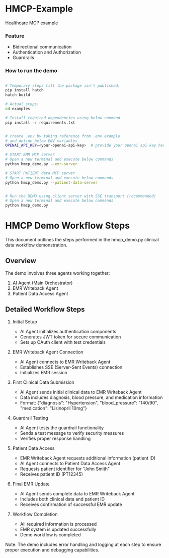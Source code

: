 # HMCP-Example

Healthcare MCP example

### Feature
- Bidirectional communication
- Authentication and Authorization
- Guardrails


### How to run the demo

```bash

# Temporary steps till the package isn't published:
pip install hatch
hatch build

# Actual steps:
cd examples

# Install required dependencies using below command
pip install -r requirements.txt


# create .env by taking reference from .env.example
# and define below ENV variables 
OPENAI_API_KEY=<your-openai-api-key>  # provide your openai api key here, used by guardrails

# START EMR MCP server
# Open a new terminal and execute below commands
python hmcp_demo.py --emr-server

# START PATIENT data MCP server
# Open a new terminal and execute below commands
python hmcp_demo.py --patient-data-server


# Run the DEMO using client server with SSE transport (recommended)
# Open a new terminal and execute below commands
python hmcp_demo.py

```

HMCP Demo Workflow Steps
=======================

This document outlines the steps performed in the hmcp_demo.py clinical data workflow demonstration.

Overview
--------
The demo involves three agents working together:
1. AI Agent (Main Orchestrator)
2. EMR Writeback Agent
3. Patient Data Access Agent

Detailed Workflow Steps
----------------------

1. Initial Setup
   - AI Agent initializes authentication components
   - Generates JWT token for secure communication
   - Sets up OAuth client with test credentials

2. EMR Writeback Agent Connection
   - AI Agent connects to EMR Writeback Agent
   - Establishes SSE (Server-Sent Events) connection
   - Initializes EMR session

3. First Clinical Data Submission
   - AI Agent sends initial clinical data to EMR Writeback Agent
   - Data includes diagnosis, blood pressure, and medication information
   - Format: {"diagnosis": "Hypertension", "blood_pressure": "140/90", "medication": "Lisinopril 10mg"}

4. Guardrail Testing
   - AI Agent tests the guardrail functionality
   - Sends a test message to verify security measures
   - Verifies proper response handling

5. Patient Data Access
   - EMR Writeback Agent requests additional information (patient ID)
   - AI Agent connects to Patient Data Access Agent
   - Requests patient identifier for "John Smith"
   - Receives patient ID (PT12345)

6. Final EMR Update
   - AI Agent sends complete data to EMR Writeback Agent
   - Includes both clinical data and patient ID
   - Receives confirmation of successful EMR update

7. Workflow Completion
   - All required information is processed
   - EMR system is updated successfully
   - Demo workflow is completed

Note: The demo includes error handling and logging at each step to ensure proper execution and debugging capabilities. 